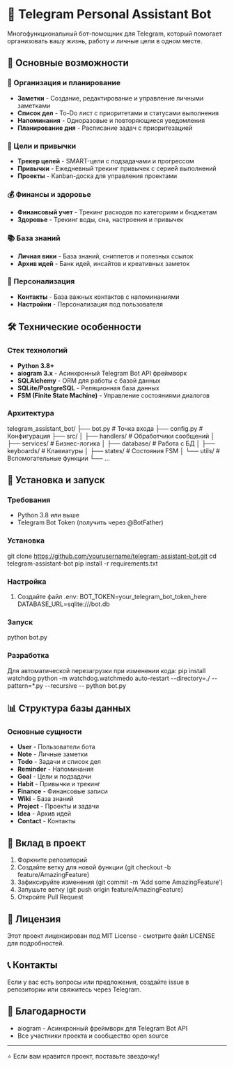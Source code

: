 # 🤖 Telegram Personal Assistant Bot

Многофункциональный бот-помощник для Telegram, который помогает организовать вашу жизнь, работу и личные цели в одном месте.

## 🌟 Основные возможности

### 📝 Организация и планирование
- **Заметки** - Создание, редактирование и управление личными заметками
- **Список дел** - To-Do лист с приоритетами и статусами выполнения
- **Напоминания** - Одноразовые и повторяющиеся уведомления
- **Планирование дня** - Расписание задач с приоритезацией

### 🎯 Цели и привычки
- **Трекер целей** - SMART-цели с подзадачами и прогрессом
- **Привычки** - Ежедневный трекинг привычек с серией выполнений
- **Проекты** - Kanban-доска для управления проектами

### 💰 Финансы и здоровье
- **Финансовый учет** - Трекинг расходов по категориям и бюджетам
- **Здоровье** - Трекинг воды, сна, настроения и привычек

### 📚 База знаний
- **Личная вики** - База знаний, сниппетов и полезных ссылок
- **Архив идей** - Банк идей, инсайтов и креативных заметок

### 👥 Персонализация
- **Контакты** - База важных контактов с напоминаниями
- **Настройки** - Персонализация под пользователя

## 🛠 Технические особенности

### Стек технологий
- **Python 3.8+**
- **aiogram 3.x** - Асинхронный Telegram Bot API фреймворк
- **SQLAlchemy** - ORM для работы с базой данных
- **SQLite/PostgreSQL** - Реляционная база данных
- **FSM (Finite State Machine)** - Управление состояниями диалогов

### Архитектура
telegram_assistant_bot/
├── bot.py                 # Точка входа
├── config.py              # Конфигурация
├── src/
│   ├── handlers/          # Обработчики сообщений
│   ├── services/          # Бизнес-логика
│   ├── database/          # Работа с БД
│   ├── keyboards/         # Клавиатуры
│   ├── states/            # Состояния FSM
│   └── utils/             # Вспомогательные функции
└── ...

## 🚀 Установка и запуск

### Требования
- Python 3.8 или выше
- Telegram Bot Token (получить через @BotFather)

### Установка
git clone https://github.com/yourusername/telegram-assistant-bot.git
cd telegram-assistant-bot
pip install -r requirements.txt

### Настройка
1. Создайте файл .env:
BOT_TOKEN=your_telegram_bot_token_here
DATABASE_URL=sqlite:///bot.db

### Запуск
python bot.py

### Разработка
Для автоматической перезагрузки при изменении кода:
pip install watchdog
python -m watchdog.watchmedo auto-restart --directory=./ --pattern=*.py --recursive -- python bot.py

## 📊 Структура базы данных

### Основные сущности
- **User** - Пользователи бота
- **Note** - Личные заметки
- **Todo** - Задачи и список дел
- **Reminder** - Напоминания
- **Goal** - Цели и подзадачи
- **Habit** - Привычки и трекинг
- **Finance** - Финансовые записи
- **Wiki** - База знаний
- **Project** - Проекты и задачи
- **Idea** - Архив идей
- **Contact** - Контакты

## 🤝 Вклад в проект

1. Форкните репозиторий
2. Создайте ветку для новой функции (git checkout -b feature/AmazingFeature)
3. Зафиксируйте изменения (git commit -m 'Add some AmazingFeature')
4. Запушьте ветку (git push origin feature/AmazingFeature)
5. Откройте Pull Request

## 📄 Лицензия

Этот проект лицензирован под MIT License - смотрите файл LICENSE для подробностей.

## 📞 Контакты

Если у вас есть вопросы или предложения, создайте issue в репозитории или свяжитесь через Telegram.

## 🙏 Благодарности

- aiogram - Асинхронный фреймворк для Telegram Bot API
- Все участники проекта и сообщество open source

---
⭐ Если вам нравится проект, поставьте звездочку!
